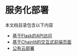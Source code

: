 # 服务化部署

本文档目录包含以下内容

- [基于Flask的API访问](https://github.com/baidubce/app-builder/blob/master/docs/service/flask.md)
- [基于Chainlit的交互式前端页面](https://github.com/baidubce/app-builder/blob/master/docs/service/chainlit.md)
- [公有云部署](https://github.com/baidubce/app-builder/blob/master/docs/service/cloud.md)